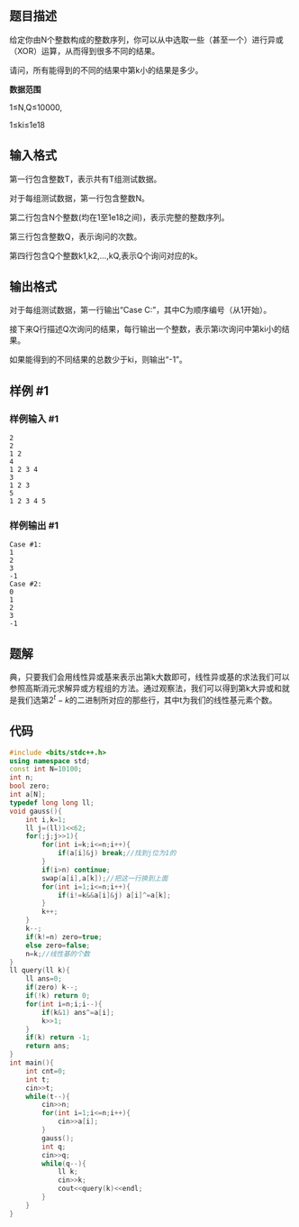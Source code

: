 ## 题目描述
给定你由N个整数构成的整数序列，你可以从中选取一些（甚至一个）进行异或（XOR）运算，从而得到很多不同的结果。

请问，所有能得到的不同的结果中第k小的结果是多少。

**数据范围**

1≤N,Q≤10000,

1≤ki≤1e18

## 输入格式
第一行包含整数T，表示共有T组测试数据。

对于每组测试数据，第一行包含整数N。

第二行包含N个整数(均在1至1e18之间)，表示完整的整数序列。

第三行包含整数Q，表示询问的次数。

第四行包含Q个整数k1,k2,…,kQ,表示Q个询问对应的k。


## 输出格式
对于每组测试数据，第一行输出“Case C:”，其中C为顺序编号（从1开始）。

接下来Q行描述Q次询问的结果，每行输出一个整数，表示第i次询问中第ki小的结果。

如果能得到的不同结果的总数少于ki，则输出“-1”。


## 样例 #1

### 样例输入 #1

```
2
2
1 2
4
1 2 3 4
3
1 2 3
5
1 2 3 4 5
```

### 样例输出 #1

```
Case #1:
1
2
3
-1
Case #2:
0
1
2
3
-1
```

## 题解
典，只要我们会用线性异或基来表示出第k大数即可，线性异或基的求法我们可以参照高斯消元求解异或方程组的方法。通过观察法，我们可以得到第k大异或和就是我们选第$2^t-k$的二进制所对应的那些行，其中t为我们的线性基元素个数。

## 代码
```cpp
#include <bits/stdc++.h>
using namespace std;
const int N=10100;
int n;
bool zero;
int a[N];
typedef long long ll;
void gauss(){
	int i,k=1;
	ll j=(ll)1<<62;
	for(;j;j>>1){
		for(int i=k;i<=n;i++){
			if(a[i]&j) break;//找到j位为1的 
		}
		if(i>n) continue;
		swap(a[i],a[k]);//把这一行换到上面
		for(int i=1;i<=n;i++){
			if(i!=k&&a[i]&j) a[i]^=a[k];
		} 
		k++;
	}
	k--;
	if(k!=n) zero=true;
	else zero=false;
	n=k;//线性基的个数 
}
ll query(ll k){
	ll ans=0;
	if(zero) k--;
	if(!k) return 0;
	for(int i=n;i;i--){
		if(k&1) ans^=a[i];
		k>>1;
	}
	if(k) return -1;
	return ans;
} 
int main(){
	int cnt=0;
	int t;
	cin>>t;
	while(t--){
		cin>>n;
		for(int i=1;i<=n;i++){
			cin>>a[i];
		}
		gauss();
		int q;
		cin>>q;
		while(q--){
			ll k;
			cin>>k;
			cout<<query(k)<<endl;
		}
	}
}
```